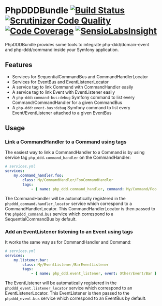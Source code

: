 PhpDDDBundle [![Build Status](https://travis-ci.org/php-ddd/php-ddd-bundle.svg?branch=master)](https://travis-ci.org/php-ddd/php-ddd-bundle) [![Scrutinizer Code Quality](https://scrutinizer-ci.com/g/php-ddd/php-ddd-bundle/badges/quality-score.png?b=master)](https://scrutinizer-ci.com/g/php-ddd/php-ddd-bundle/?branch=master) [![Code Coverage](https://scrutinizer-ci.com/g/php-ddd/php-ddd-bundle/badges/coverage.png?b=master)](https://scrutinizer-ci.com/g/php-ddd/php-ddd-bundle/?branch=master) [![SensioLabsInsight](https://insight.sensiolabs.com/projects/83aaba9c-f559-4491-a53a-676396d510c1/mini.png)](https://insight.sensiolabs.com/projects/83aaba9c-f559-4491-a53a-676396d510c1)
============

PhpDDDBundle provides some tools to integrate php-ddd/domain-event and php-ddd/command inside your Symfony application.

Features
--------

* Services for SequentialCommandBus and CommandHandlerLocator
* Services for EventBus and EventListenerLocator
* A service tag to link Command with CommandHandler easily
* A service tag to link Event with EventListener easily
* A `php-ddd:command-bus:debug` Symfony command to list every Command/CommandHandler for a given CommandBus
* A `php-ddd:event-bus:debug` Symfony command to list every Event/EventListener attached to a given EventBus

Usage
-----

### Link a CommandHandler to a Command using tags

The easiest way to link a CommandHandler to a Command is by using service tag `php_ddd.command_handler` on the CommandHandler:

```yml
# services.yml
services:
    my.command_handler.foo:
        class: My/CommandHandler/FooCommandHandler
        tags:
            - { name: php_ddd.command_handler, command: My/Command/Foo }
```

The CommandHandler will be automatically registered in the `phpddd_command.handler_locator` service which correspond to a CommandHandlerLocator.
This CommandHandlerLocator is then passed to the `phpddd_command.bus` service which correspond to a SequentialCommandBus by default.


### Add an EventListener listening to an Event using tags

It works the same way as for CommandHandler and Command:

```yml
# services.yml
services:
    my.listener.bar:
        class: My/EventListener/BarEventListener
        tags:
            - { name: php_ddd.event_listener, event: Other/Event/Bar }
```

The EventListener will be automatically registered in the `phpddd_event.listener_locator` service which correspond to an EventListenerLocator.
This EventListener is then passed to the `phpddd_event.bus` service which correspond to an EventBus by default.

